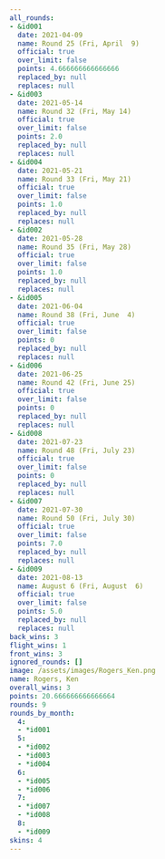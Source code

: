 ```yaml
---
all_rounds:
- &id001
  date: 2021-04-09
  name: Round 25 (Fri, April  9)
  official: true
  over_limit: false
  points: 4.666666666666666
  replaced_by: null
  replaces: null
- &id003
  date: 2021-05-14
  name: Round 32 (Fri, May 14)
  official: true
  over_limit: false
  points: 2.0
  replaced_by: null
  replaces: null
- &id004
  date: 2021-05-21
  name: Round 33 (Fri, May 21)
  official: true
  over_limit: false
  points: 1.0
  replaced_by: null
  replaces: null
- &id002
  date: 2021-05-28
  name: Round 35 (Fri, May 28)
  official: true
  over_limit: false
  points: 1.0
  replaced_by: null
  replaces: null
- &id005
  date: 2021-06-04
  name: Round 38 (Fri, June  4)
  official: true
  over_limit: false
  points: 0
  replaced_by: null
  replaces: null
- &id006
  date: 2021-06-25
  name: Round 42 (Fri, June 25)
  official: true
  over_limit: false
  points: 0
  replaced_by: null
  replaces: null
- &id008
  date: 2021-07-23
  name: Round 48 (Fri, July 23)
  official: true
  over_limit: false
  points: 0
  replaced_by: null
  replaces: null
- &id007
  date: 2021-07-30
  name: Round 50 (Fri, July 30)
  official: true
  over_limit: false
  points: 7.0
  replaced_by: null
  replaces: null
- &id009
  date: 2021-08-13
  name: August 6 (Fri, August  6)
  official: true
  over_limit: false
  points: 5.0
  replaced_by: null
  replaces: null
back_wins: 3
flight_wins: 1
front_wins: 3
ignored_rounds: []
image: /assets/images/Rogers_Ken.png
name: Rogers, Ken
overall_wins: 3
points: 20.666666666666664
rounds: 9
rounds_by_month:
  4:
  - *id001
  5:
  - *id002
  - *id003
  - *id004
  6:
  - *id005
  - *id006
  7:
  - *id007
  - *id008
  8:
  - *id009
skins: 4
---
```

